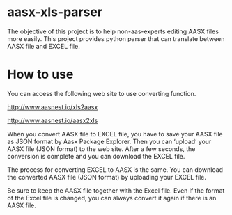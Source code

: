 # aasx-xls-parser
The objective of this project is to help non-aas-experts editing AASX files more easily. This project provides python parser that can translate between AASX file and EXCEL file. 



# How to use
You can access the following web site to use converting function.

http://www.aasnest.io/xls2aasx

http://www.aasnest.io/aasx2xls

When you convert AASX file to EXCEL file, you have to save your AASX file as JSON format by Aasx Package Explorer. Then you can ‘upload’ your AASX file (JSON format) to the web site. After a few seconds, the conversion is complete and you can download the EXCEL file. 

The process for converting EXCEL to AASX is the same. You can download the converted AASX file (JSON format) by uploading your EXCEL file.

Be sure to keep the AASX file together with the Excel file. Even if the format of the Excel file is changed, you can always convert it again if there is an AASX file.
